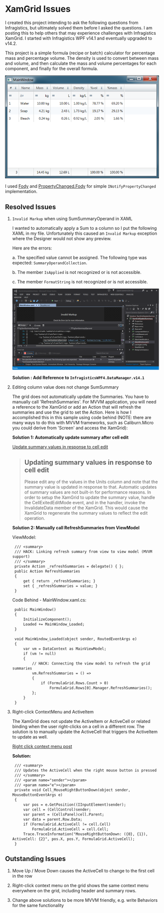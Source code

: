 ﻿# XamGrid Issues

I created this project intending to ask the following questions from Infragistics, but ultimately solved them before I asked the questions.
I am posting this to help others that may experience challenges with Infragistics XamGrid.
I started with Infragistics WPF v14.1 and eventually upgraded to v14.2.

This project is a simple formula (recipe or batch) calculator for percentage mass and percentage volume. The density is used to convert
between mass and volume, and then calculate the mass and volume percentages for each component, and finally for the overall formula.

![MainWindow Screenshot](MainWindow.png)

I used [Fody](https://github.com/Fody/Fody) and [PropertyChanged.Fody](https://github.com/Fody/PropertyChanged) for simple
`INotifyPropertyChanged` implementation.

## Resolved Issues

1. `Invalid Markup` when using SumSummaryOperand in XAML

    I wanted to automatically apply a Sum to a column so I put the following XAML in my file. Unfortunately this
    caused an `Invalid Markup` exception where the Designer would not show any preview.

    Here are the errors:

    a. The specified value cannot be assigned. The following type was expected: `SummaryOperandCollection`.

    b. The member `IsApplied` is not recognized or is not accessible.

    c. The member `FormatString` is not recognized or is not accessible.

    ![Invalid Markup Error in Visual Studio](SummaryOperands_InvalidMarkup.png)

    **Solution : Add Reference to `InfragisticsWPF4.DataManager.v14.1`**

2. Editing column value does not change SumSummary

    The grid does not automatically update the Summaries. You have to manually call 'RefreshSummaries'.
    For MVVM application, you will need a reference to the XamGrid or add an Action that will refresh the summaries and use the grid to set the Action. Here is how I accomplished this in this sample using code behind (NOTE: there are many ways to do this with MVVM frameworks, such as Caliburn.Micro you could derive from 'Screen' and access the XamGrid):

    **Solution 1: Automatically update summary after cell edit**

    [Update summary values in response to cell edit](http://www.infragistics.com/community/blogs/kiril_matev/archive/2010/05/21/understanding-advanced-summaries-in-the-xamwebgrid.aspx)

    > ## Updating summary values in response to cell edit
    > Please edit any of the values in the Units column and note that the summary value is updated in response to that. Automatic updates of summary values are not built-in for performance reasons. In order to setup the XamGrid to update the summary value, handle the CellExitedEditMode event, and in the handler, invoke the InvalidateData member of the XamGrid. This would cause the XamGrid to regenerate the summary values to reflect the edit operation.


    **Solution 2: Manually call RefreshSummaries from ViewModel**

    ViewModel:

		/// <summary>
		/// HACK: Linking refresh summary from view to view model (MVVM support)
		/// </summary>
		private Action _refreshSummaries = delegate() { };
		public Action RefreshSummaries
		{
			get { return _refreshSummaries; }
			set { _refreshSummaries = value; }
		}

    Code Behind - MainWindow.xaml.cs:

		public MainWindow()
		{
			InitializeComponent();
			Loaded += MainWindow_Loaded;
		}

		void MainWindow_Loaded(object sender, RoutedEventArgs e)
		{
			var vm = DataContext as MainViewModel;
			if (vm != null)
			{
				// HACK: Connecting the view model to refresh the grid summaries
				vm.RefreshSummaries = () =>
				{
					if (FormulaGrid.Rows.Count > 0)
						FormulaGrid.Rows[0].Manager.RefreshSummaries();
				};
			}            
		}


3. Right-click ContextMenu and ActiveItem

    The XamGrid does not update the ActiveItem or ActiveCell or related binding when the user right-clicks on a cell in a different row. The
    solution is to manually update the ActiveCell that triggers the ActiveItem to update as well.

    [Right click context menu post](https://www.facebook.com/notes/infragistics/extending-xamgrid-with-a-right-click-context-menu/10150169172531409)

    **Solution:**

		/// <summary>
		/// Updates the ActiveCell when the right mouse button is pressed
		/// </summary>
		/// <param name="sender"></param>
		/// <param name="e"></param>
		private void Cell_MouseRightButtonDown(object sender, MouseButtonEventArgs e)
		{
			var pos = e.GetPosition((IInputElement)sender);
			var cell = (CellControl)sender;
			var parent = (CellsPanel)cell.Parent;
			var data = parent.Row.Data;
			if (FormulaGrid.ActiveCell != cell.Cell)
				FormulaGrid.ActiveCell = cell.Cell;
			Trace.TraceInformation("MouseRightButtonDown: ({0}, {1}), ActiveCell: {2}", pos.X, pos.Y, FormulaGrid.ActiveCell);
		}

## Outstanding Issues

1. Move Up / Move Down causes the ActiveCell to change to the first cell in the row

2. Right-click context menu on the grid shows the same context menu everywhere on the grid, including header and summary rows.

3. Change above solutions to be more MVVM friendly, e.g. write Behaviors for the same functionality
